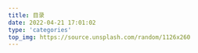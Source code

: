```yaml
---
title: 目录
date: 2022-04-21 17:01:02
type: 'categories'
top_img: https://source.unsplash.com/random/1126x260
---
```

